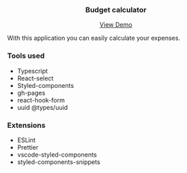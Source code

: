 <a name="readme-top"></a>

<br />
<div align="center">
   <h3 align="center">Budget calculator</h3>

  <p align="center">
    <a href="https://andreykokorenko.github.io/react-budget-app/" target="_blank">View Demo</a>
  </p>
</div>

With this application you can easily calculate your expenses.

### Tools used

* Typescript
* React-select
* Styled-components
* gh-pages
* react-hook-form
* uuid @types/uuid

### Extensions

* ESLint
* Prettier
* vscode-styled-components
* styled-components-snippets